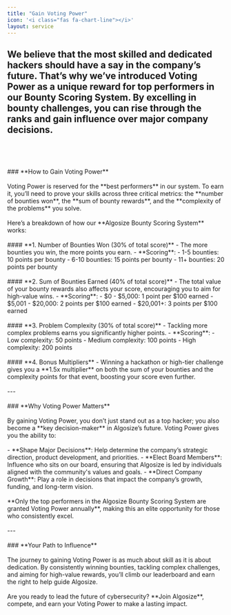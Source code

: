 ```yaml
---
title: "Gain Voting Power"
icon: '<i class="fas fa-chart-line"></i>'
layout: service
---
```


We believe that the most skilled and dedicated hackers should have a say in the company’s future. That’s why we’ve introduced **Voting Power** as a unique reward for top performers in our **Bounty Scoring System**. By excelling in bounty challenges, you can rise through the ranks and gain influence over major company decisions.
<br/>
<br/>
---
<br/>
<br/>
### **How to Gain Voting Power**
<br/>
<br/>
Voting Power is reserved for the **best performers** in our system. To earn it, you’ll need to prove your skills across three critical metrics: the **number of bounties won**, the **sum of bounty rewards**, and the **complexity of the problems** you solve.
<br/>
<br/>
Here’s a breakdown of how our **Algosize Bounty Scoring System** works:
<br/>
<br/>
#### **1. Number of Bounties Won (30% of total score)**
   - The more bounties you win, the more points you earn.
   - **Scoring**:
     - 1-5 bounties: 10 points per bounty
     - 6-10 bounties: 15 points per bounty
     - 11+ bounties: 20 points per bounty
<br/>
<br/>
#### **2. Sum of Bounties Earned (40% of total score)**
   - The total value of your bounty rewards also affects your score, encouraging you to aim for high-value wins.
   - **Scoring**:
     - $0 - $5,000: 1 point per $100 earned
     - $5,001 - $20,000: 2 points per $100 earned
     - $20,001+: 3 points per $100 earned
<br/>
<br/>
#### **3. Problem Complexity (30% of total score)**
   - Tackling more complex problems earns you significantly higher points.
   - **Scoring**:
     - Low complexity: 50 points
     - Medium complexity: 100 points
     - High complexity: 200 points
<br/>
<br/>
#### **4. Bonus Multipliers**
   - Winning a hackathon or high-tier challenge gives you a **1.5x multiplier** on both the sum of your bounties and the complexity points for that event, boosting your score even further.
<br/>
<br/>
---
<br/>
<br/>
### **Why Voting Power Matters**
<br/>
<br/>
By gaining Voting Power, you don’t just stand out as a top hacker; you also become a **key decision-maker** in Algosize’s future. Voting Power gives you the ability to:
<br/>
<br/>
- **Shape Major Decisions**: Help determine the company’s strategic direction, product development, and priorities.
- **Elect Board Members**: Influence who sits on our board, ensuring that Algosize is led by individuals aligned with the community's values and goals.
- **Direct Company Growth**: Play a role in decisions that impact the company’s growth, funding, and long-term vision.
<br/>
<br/>
**Only the top performers in the Algosize Bounty Scoring System are granted Voting Power annually**, making this an elite opportunity for those who consistently excel.
<br/>
<br/>
---
<br/>
<br/>
### **Your Path to Influence**
<br/>
<br/>
The journey to gaining Voting Power is as much about skill as it is about dedication. By consistently winning bounties, tackling complex challenges, and aiming for high-value rewards, you’ll climb our leaderboard and earn the right to help guide Algosize.
<br/>
<br/>
Are you ready to lead the future of cybersecurity? **Join Algosize**, compete, and earn your Voting Power to make a lasting impact.